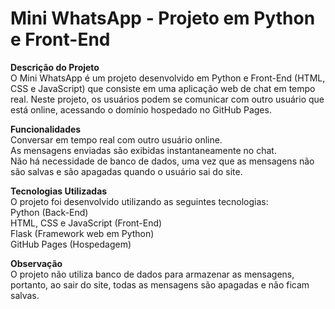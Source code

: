 # Mini WhatsApp - Projeto em Python e Front-End  

**Descrição do Projeto**  
O Mini WhatsApp é um projeto desenvolvido em Python e Front-End (HTML, CSS e JavaScript) que consiste em uma aplicação web de chat em tempo real. Neste projeto, os usuários podem se comunicar com outro usuário que está online, acessando o domínio hospedado no GitHub Pages.

**Funcionalidades**  
Conversar em tempo real com outro usuário online.  
As mensagens enviadas são exibidas instantaneamente no chat.  
Não há necessidade de banco de dados, uma vez que as mensagens não são salvas e são apagadas quando o usuário sai do site.  

**Tecnologias Utilizadas**  
O projeto foi desenvolvido utilizando as seguintes tecnologias:  
Python (Back-End)  
HTML, CSS e JavaScript (Front-End)  
Flask (Framework web em Python)  
GitHub Pages (Hospedagem)  

**Observação**  
O projeto não utiliza banco de dados para armazenar as mensagens, portanto, ao sair do site, todas as mensagens são apagadas e não ficam salvas.  

